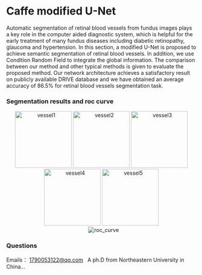 # Caffe modified U-Net
  Automatic segmentation of retinal blood vessels from fundus images plays a key role in the computer aided diagnostic system, which is helpful for the early treatment of many fundus diseases including diabetic retinopathy, glaucoma and hypertension. In this section, a modified U-Net is proposed to achieve semantic segmentation of retinal blood vessels. In addition, we use Condition Random Field to integrate the global information. The comparison between our method and other typical methods is given to evaluate the proposed method. Our network architecture achieves a satisfactory result on publicly available DRIVE database and we have obtained an average accuracy of 86.5% for retinal blood vessels segmentation task.
### Segmentation results and roc curve
<div><div align=center>
  <img src="https://github.com/actionLUO/Modified-U-Net-using-Caffeframework/blob/master/picture/01_test.png" width="150" height="150" alt="vessel1"/>
<img src="https://github.com/actionLUO/Modified-U-Net-using-Caffeframework/blob/master/picture/02_test.png" width="150" height="150" alt="vessel2"/>
<img src="https://github.com/actionLUO/Modified-U-Net-using-Caffeframework/blob/master/picture/03_test.png" width="150" height="150" alt="vessel3"/>
<img src="https://github.com/actionLUO/Modified-U-Net-using-Caffeframework/blob/master/picture/04_test.png" width="150" height="150" alt="vessel4"/>
<img src="https://github.com/actionLUO/Modified-U-Net-using-Caffeframework/blob/master/picture/05_test.png" width="150" height="150" alt="vessel5"/</div>
<div align=center>
    <img src="https://github.com/actionLUO/Modified-U-Net-using-Caffeframework/blob/master/ROC.png" alt="roc_curve"/></div></div>
  
### Questions
Emails： 1790053122@qq.com   A ph.D from Northeastern University in China...
